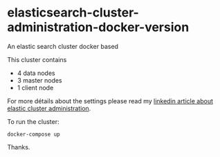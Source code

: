 # elasticsearch-cluster-administration-docker-version
An elastic search cluster docker based

This cluster contains  
* 4 data nodes
* 3 master nodes
* 1 client node  

For more détails about the settings please read my [linkedin article about elastic cluster administration](https://www.linkedin.com/pulse/administrating-elasticsearch-cluster-tips-reflexes-aymen-moussi/).

To run the cluster:

```
docker-compose up
```

Thanks.
